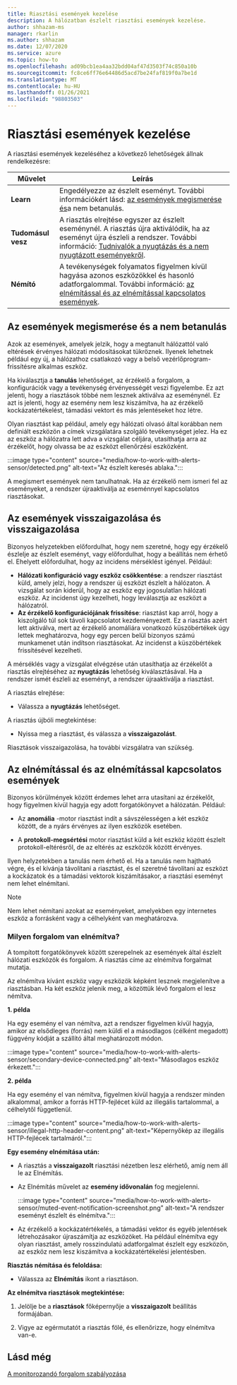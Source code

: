 ```yaml
---
title: Riasztási események kezelése
description: A hálózatban észlelt riasztási események kezelése.
author: shhazam-ms
manager: rkarlin
ms.author: shhazam
ms.date: 12/07/2020
ms.service: azure
ms.topic: how-to
ms.openlocfilehash: ad09bcb1ea4aa32bdd04af47d3503f74c850a10b
ms.sourcegitcommit: fc8ce6ff76e64486d5acd7be24faf819f0a7be1d
ms.translationtype: MT
ms.contentlocale: hu-HU
ms.lasthandoff: 01/26/2021
ms.locfileid: "98803503"
---
```

# <a name="manage-alert-events"></a>Riasztási események kezelése

A riasztási események kezeléséhez a következő lehetőségek állnak rendelkezésre:

 | Művelet | Leírás |
 |--|--|
 | **Learn** | Engedélyezze az észlelt eseményt. További információkért lásd: [az események megismerése és](#about-learning-and-unlearning-events)a nem betanulás. |
 | **Tudomásul vesz** | A riasztás elrejtése egyszer az észlelt eseménynél. A riasztás újra aktiválódik, ha az eseményt újra észleli a rendszer. További információ: [Tudnivalók a nyugtázás és a nem nyugtázott eseményekről](#about-acknowledging-and-unacknowledging-events). |
 | **Némító** | A tevékenységek folyamatos figyelmen kívül hagyása azonos eszközökkel és hasonló adatforgalommal. További információ: [az elnémítással és az elnémítással kapcsolatos események](#about-muting-and-unmuting-events). |

## <a name="about-learning-and-unlearning-events"></a>Az események megismerése és a nem betanulás

Azok az események, amelyek jelzik, hogy a megtanult hálózattól való eltérések érvényes hálózati módosításokat tükröznek. Ilyenek lehetnek például egy új, a hálózathoz csatlakozó vagy a belső vezérlőprogram-frissítésre alkalmas eszköz.

Ha kiválasztja a **tanulás** lehetőséget, az érzékelő a forgalom, a konfigurációk vagy a tevékenység érvényességét veszi figyelembe. Ez azt jelenti, hogy a riasztások többé nem lesznek aktiválva az eseménynél. Ez azt is jelenti, hogy az esemény nem lesz kiszámítva, ha az érzékelő kockázatértékelést, támadási vektort és más jelentéseket hoz létre.

Olyan riasztást kap például, amely egy hálózati olvasó által korábban nem definiált eszközön a címek vizsgálatára szolgáló tevékenységet jelez. Ha ez az eszköz a hálózatra lett adva a vizsgálat céljára, utasíthatja arra az érzékelőt, hogy olvassa be az eszközt ellenőrzési eszközként.

:::image type="content" source="media/how-to-work-with-alerts-sensor/detected.png" alt-text="Az észlelt keresés ablaka.":::

A megismert események nem tanulhatnak. Ha az érzékelő nem ismeri fel az eseményeket, a rendszer újraaktiválja az eseménnyel kapcsolatos riasztásokat.

## <a name="about-acknowledging-and-unacknowledging-events"></a>Az események visszaigazolása és visszaigazolása

Bizonyos helyzetekben előfordulhat, hogy nem szeretné, hogy egy érzékelő észlelje az észlelt eseményt, vagy előfordulhat, hogy a beállítás nem érhető el. Ehelyett előfordulhat, hogy az incidens mérséklést igényel. Például:

- **Hálózati konfiguráció vagy eszköz csökkentése**: a rendszer riasztást küld, amely jelzi, hogy a rendszer új eszközt észlelt a hálózaton. A vizsgálat során kiderül, hogy az eszköz egy jogosulatlan hálózati eszköz. Az incidenst úgy kezelheti, hogy leválasztja az eszközt a hálózatról.
- **Az érzékelő konfigurációjának frissítése**: riasztást kap arról, hogy a kiszolgáló túl sok távoli kapcsolatot kezdeményezett. Ez a riasztás azért lett aktiválva, mert az érzékelő anomáliára vonatkozó küszöbértékek úgy lettek meghatározva, hogy egy percen belül bizonyos számú munkamenet után indítson riasztásokat. Az incidenst a küszöbértékek frissítésével kezelheti.

A mérséklés vagy a vizsgálat elvégzése után utasíthatja az érzékelőt a riasztás elrejtéséhez az **nyugtázás** lehetőség kiválasztásával. Ha a rendszer ismét észleli az eseményt, a rendszer újraaktiválja a riasztást.

A riasztás elrejtése:

  - Válassza a **nyugtázás** lehetőséget.

A riasztás újbóli megtekintése:

  - Nyissa meg a riasztást, és válassza a **visszaigazolást**.

Riasztások visszaigazolása, ha további vizsgálatra van szükség.

## <a name="about-muting-and-unmuting-events"></a>Az elnémítással és az elnémítással kapcsolatos események

Bizonyos körülmények között érdemes lehet arra utasítani az érzékelőt, hogy figyelmen kívül hagyja egy adott forgatókönyvet a hálózatán. Például:

  - Az **anomália** -motor riasztást indít a sávszélességen a két eszköz között, de a nyárs érvényes az ilyen eszközök esetében.

  - A **protokoll-megsértési** motor riasztást küld a két eszköz között észlelt protokoll-eltérésről, de az eltérés az eszközök között érvényes.

Ilyen helyzetekben a tanulás nem érhető el. Ha a tanulás nem hajtható végre, és el kívánja távolítani a riasztást, és el szeretné távolítani az eszközt a kockázatok és a támadási vektorok kiszámításakor, a riasztási eseményt nem lehet elnémítani.

> [!NOTE] 
> Nem lehet némítani azokat az eseményeket, amelyekben egy internetes eszköz a forrásként vagy a célhelyként van meghatározva.

### <a name="what-traffic-is-muted"></a>Milyen forgalom van elnémítva?

A tompított forgatókönyvek között szerepelnek az események által észlelt hálózati eszközök és forgalom. A riasztás címe az elnémítva forgalmat mutatja.

Az elnémítva kívánt eszköz vagy eszközök képként lesznek megjelenítve a riasztásban. Ha két eszköz jelenik meg, a közöttük lévő forgalom el lesz némítva.

**1\. példa**

Ha egy esemény el van némítva, azt a rendszer figyelmen kívül hagyja, amikor az elsődleges (forrás) nem küldi el a másodlagos (célként megadott) függvény kódját a szállító által meghatározott módon.

:::image type="content" source="media/how-to-work-with-alerts-sensor/secondary-device-connected.png" alt-text="Másodlagos eszköz érkezett.":::

**2\. példa**

Ha egy esemény el van némítva, figyelmen kívül hagyja a rendszer minden alkalommal, amikor a forrás HTTP-fejlécet küld az illegális tartalommal, a célhelytől függetlenül.

:::image type="content" source="media/how-to-work-with-alerts-sensor/illegal-http-header-content.png" alt-text="Képernyőkép az illegális HTTP-fejlécek tartalmáról.":::

**Egy esemény elnémítása után:**

- A riasztás a **visszaigazolt** riasztási nézetben lesz elérhető, amíg nem áll le az Elnémítás.

- Az Elnémítás művelet az **esemény idővonalán** fog megjelenni.

  :::image type="content" source="media/how-to-work-with-alerts-sensor/muted-event-notification-screenshot.png" alt-text="A rendszer eseményt észlelt és elnémítva.":::

- Az érzékelő a kockázatértékelés, a támadási vektor és egyéb jelentések létrehozásakor újraszámítja az eszközöket. Ha például elnémítva egy olyan riasztást, amely rosszindulatú adatforgalmat észlelt egy eszközön, az eszköz nem lesz kiszámítva a kockázatértékelési jelentésben.

**Riasztás némítása és feloldása:**

- Válassza az **Elnémítás** ikont a riasztáson.

**Az elnémítva riasztások megtekintése:**

1. Jelölje be a **riasztások** főképernyője a **visszaigazolt** beállítás formájában.

2. Vigye az egérmutatót a riasztás fölé, és ellenőrizze, hogy elnémítva van-e.  

## <a name="see-also"></a>Lásd még

[A monitorozandó forgalom szabályozása](how-to-control-what-traffic-is-monitored.md)
